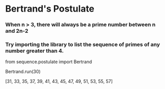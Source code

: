 # Bertrand's Postulate
 
### When n > 3, there will always be a prime number between n and 2n-2

### Try importing the library to list the sequence of primes of any number greater than 4.


from sequence.postulate import Bertrand

Bertrand.run(30)

[31, 33, 35, 37, 39, 41, 43, 45, 47, 49, 51, 53, 55, 57]
